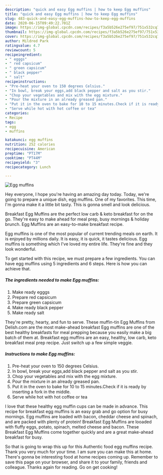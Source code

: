```yaml
---
description: "quick and easy Egg muffins | how to keep Egg muffins"
title: "quick and easy Egg muffins | how to keep Egg muffins"
slug: 483-quick-and-easy-egg-muffins-how-to-keep-egg-muffins
date: 2020-06-15T09:49:22.701Z
image: https://img-global.cpcdn.com/recipes/f3a5b526e275ef97/751x532cq70/egg-muffins-recipe-main-photo.jpg
thumbnail: https://img-global.cpcdn.com/recipes/f3a5b526e275ef97/751x532cq70/egg-muffins-recipe-main-photo.jpg
cover: https://img-global.cpcdn.com/recipes/f3a5b526e275ef97/751x532cq70/egg-muffins-recipe-main-photo.jpg
author: Mildred Park
ratingvalue: 4.7
reviewcount: 5
recipeingredient:
- " egggs"
- " red capsicum"
- " green capsicum"
- " black pepper"
- " salt"
recipeinstructions:
- "Pre-heat your oven to 150 degrees Celsius."
- "In bowl, break your eggs,add black pepper and salt as you stir."
- "Chop your vegetables and mix with the egg mixture."
- "Pour the mixture in an already greased pan."
- "Put it in the oven to bake for 10 to 15 minutes.Check if it is ready by inserting a fork in the middle."
- "Serve while hot with hot coffee or tea"
categories:
- Recipe
tags:
- egg
- muffins

katakunci: egg muffins 
nutrition: 252 calories
recipecuisine: American
preptime: "PT17M"
cooktime: "PT44M"
recipeyield: "3"
recipecategory: Lunch

---
```



![Egg muffins](https://img-global.cpcdn.com/recipes/f3a5b526e275ef97/751x532cq70/egg-muffins-recipe-main-photo.jpg)

Hey everyone, I hope you're having an amazing day today. Today, we're going to prepare a unique dish, egg muffins. One of my favorites. This time, I'm gonna make it a little bit tasty. This is gonna smell and look delicious.

Breakfast Egg Muffins are the perfect low carb &amp; keto breakfast for on the go. They&#39;re easy to make ahead for meal prep, busy mornings &amp; holiday brunch. Egg Muffins are an easy-to-make breakfast recipe.

Egg muffins is one of the most popular of current trending meals on earth. It is enjoyed by millions daily. It is easy, it is quick, it tastes delicious. Egg muffins is something which I've loved my entire life. They're fine and they look wonderful.


To get started with this recipe, we must prepare a few ingredients. You can have egg muffins using 5 ingredients and 6 steps. Here is how you can achieve that.

<!--inarticleads1-->

##### The ingredients needed to make Egg muffins:

1. Make ready  egggs
1. Prepare  red capsicum
1. Prepare  green capsicum
1. Make ready  black pepper
1. Make ready  salt


They&#39;re pretty, hearty, and fun to serve. These muffin-tin Egg Muffins from Delish.com are the most make-ahead breakfast Egg muffins are one of the best healthy breakfasts for meal prepping because you easily make a big batch of them at. Breakfast egg muffins are an easy, healthy, low carb, keto breakfast meal prep recipe. Just switch up a few simple veggie. 

<!--inarticleads2-->

##### Instructions to make Egg muffins:

1. Pre-heat your oven to 150 degrees Celsius.
1. In bowl, break your eggs,add black pepper and salt as you stir.
1. Chop your vegetables and mix with the egg mixture.
1. Pour the mixture in an already greased pan.
1. Put it in the oven to bake for 10 to 15 minutes.Check if it is ready by inserting a fork in the middle.
1. Serve while hot with hot coffee or tea


I love that these healthy egg muffin cups can be made in advance. This recipe for breakfast egg muffins is an easy grab and go option for busy mornings. Egg muffins are loaded with bacon, cheddar cheese and spinach, and are packed with plenty of protein! Breakfast Egg Muffins are looaded with fluffy eggs, potato, spinach, melted cheese and bacon. These Breakfast Egg Muffins come together quickly and are a great make-ahead breakfast for busy. 

So that is going to wrap this up for this Authentic food egg muffins recipe. Thank you very much for your time. I am sure you can make this at home. There's gonna be interesting food at home recipes coming up. Remember to save this page on your browser, and share it to your family, friends and colleague. Thanks again for reading. Go on get cooking!
